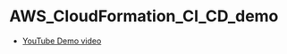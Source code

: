 # AWS_CloudFormation_CI_CD_demo

- [YouTube Demo video](https://www.youtube.com/watch?v=OUG5G04wbLk)
